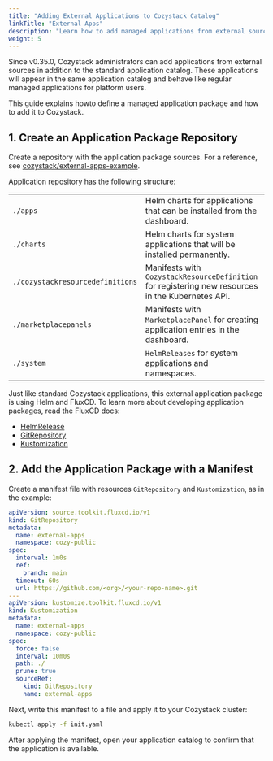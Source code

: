 ```yaml
---
title: "Adding External Applications to Cozystack Catalog"
linkTitle: "External Apps"
description: "Learn how to add managed applications from external sources"
weight: 5
---
```


Since v0.35.0, Cozystack administrators can add applications from external sources in addition to the standard application catalog.
These applications will appear in the same application catalog and behave like regular managed applications for platform users.

This guide explains howto define a managed application package and how to add it to Cozystack.


## 1. Create an Application Package Repository

Create a repository with the application package sources.
For a reference, see [cozystack/external-apps-example](https://github.com/cozystack/external-apps-example).

Application repository has the following structure:

|                                  |                                                                                                   |
|----------------------------------|---------------------------------------------------------------------------------------------------|
| `./apps`                         | Helm charts for applications that can be installed from the dashboard.                            |
| `./charts`                       | Helm charts for system applications that will be installed permanently.                           |
| `./cozystackresourcedefinitions` | Manifests with `CozystackResourceDefinition` for registering new resources in the Kubernetes API. |
| `./marketplacepanels`            | Manifests with `MarketplacePanel` for creating application entries in the dashboard.              |    
| `./system`                       | `HelmReleases` for system applications and namespaces.                                            |    

Just like standard Cozystack applications, this external application package is using Helm and FluxCD.
To learn more about developing application packages, read the FluxCD docs:

-   [HelmRelease](https://fluxcd.io/flux/components/helm/helmreleases/)
-   [GitRepository](https://fluxcd.io/flux/components/source/gitrepositories/)
-   [Kustomization](https://fluxcd.io/flux/components/kustomize/kustomizations/)

## 2. Add the Application Package with a Manifest

Create a manifest file with resources `GitRepository` and `Kustomization`, as in the example:

```yaml
apiVersion: source.toolkit.fluxcd.io/v1
kind: GitRepository
metadata:
  name: external-apps
  namespace: cozy-public
spec:
  interval: 1m0s
  ref:
    branch: main
  timeout: 60s
  url: https://github.com/<org>/<your-repo-name>.git
---
apiVersion: kustomize.toolkit.fluxcd.io/v1
kind: Kustomization
metadata:
  name: external-apps
  namespace: cozy-public
spec:
  force: false
  interval: 10m0s
  path: ./
  prune: true
  sourceRef:
    kind: GitRepository
    name: external-apps
```

Next, write this manifest to a file and apply it to your Cozystack cluster:

```bash
kubectl apply -f init.yaml
```

After applying the manifest, open your application catalog to confirm that the application is available.
